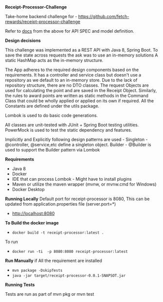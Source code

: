 **Receipt-Processor-Challenge**

Take-home backend challenge for - https://github.com/fetch-rewards/receipt-processor-challenge

Refer to [docs](https://github.com/jweilhammer/receipt-processor-challenge/tree/main/docs) from the above for API SPEC and model definition.

**Design decisions**

This challenge was implemented as a REST API with Java 8, Spring Boot. To save the state across requests the ask was to use an in-memory solutions
A static HashMap acts as the in-memory structure.

The App adheres to the required design components based on the requirements. It has a controller and service class but doesn't use a repository as we default to an in-memory store.
Due to the lack of repository structure, there are no DTO classes. The request Objects are used for calculating the point and are saved in the Receipt Object.
Similarly, the rules to award points are written as static methods in the Command Class that could be wholly applied or applied on its own if required.
All the Constants are defined under the utils package. 

Lombok is used to do basic code generations.

All classes are unit-tested with JUnit + Spring Boot testing utilities. PowerMock is used to test the static dependency and features.


Implicitly and Explicitly following design patterns are used - 
Singleton - @controller, @service,etc define a singleton object.
Builder - @Builder is used to support the Builder pattern via Lombok

**Requirements**
* Java 8
* Docker
* IDE that can process Lombok - Might have to install plugins
* Maven or utilize the maven wrapper (mvnw, or mvnw.cmd for Windows)
* Docker Desktop

**Running Locally**
Default port for receipt-processor is 8080, This can be updated from application.properties file (server.port=*) 
- [http://localhost:8080](http://localhost:8080)

**To Build the docker image**

- ``docker build -t receipt-processor:latest .``

To run 

- ``docker run -ti  -p 8080:8080 receipt-processor:latest`` 

**Run Manually**
if All the requirement are installed

- ``mvn package -DskipTests``
- ``java -jar target/receipt-processor-0.0.1-SNAPSOT.jar``

**Running Tests**

Tests are run as part of mvn pkg or mvn test









